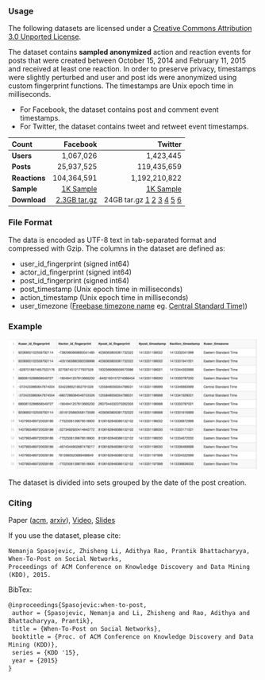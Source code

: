 ### Usage ###
The following datasets are licensed under a [Creative Commons Attribution 3.0 Unported License](http://creativecommons.org/licenses/by/3.0/).

The dataset contains **sampled anonymized** action and reaction events for posts that were created between October 15, 2014 and February 11, 2015 and received at least one reaction. In order to preserve privacy, timestamps were slightly perturbed and user and post ids were anonymized using custom fingerprint functions. The timestamps are Unix epoch time in milliseconds.

* For Facebook, the dataset contains post and comment event timestamps.
* For Twitter, the dataset contains tweet and retweet event timestamps.


| Count         | **Facebook**  | **Twitter**     |
|:--------------|--------------:|----------------:|
| **Users**     |   1,067,026   |     1,423,445   |
| **Posts**     |  25,937,525   |   119,435,659   |
| **Reactions** | 104,364,591   | 1,192,210,822   |
| **Sample**    | [1K Sample](sample/user_timestamp_open_set_fb.tsv) | [1K Sample](sample/user_timestamp_open_set_tw.tsv) |
| **Download**  | [2.3GB tar.gz ](http://opendata.klout.com/user_timestamp_open_dataset/user_timestamp_open_set_fb.tar.gz) | 24GB tar.gz   [1](http://opendata.klout.com/user_timestamp_open_dataset/user_timestamp_open_set_tw.tar.gz.01)  [2](http://opendata.klout.com/user_timestamp_open_dataset/user_timestamp_open_set_tw.tar.gz.02)    [3](http://opendata.klout.com/user_timestamp_open_dataset/user_timestamp_open_set_tw.tar.gz.03)    [4](http://opendata.klout.com/user_timestamp_open_dataset/user_timestamp_open_set_tw.tar.gz.04) [5](http://opendata.klout.com/user_timestamp_open_dataset/user_timestamp_open_set_tw.tar.gz.05)   [6](http://opendata.klout.com/user_timestamp_open_dataset/user_timestamp_open_set_tw.tar.gz.06)


### File Format ###

The data is encoded as UTF-8 text in tab-separated format and compressed with Gzip. The columns in the dataset are defined as:

* user_id_fingerprint (signed int64)
* actor_id_fingerprint (signed int64)
* post_id_fingerprint (signed int64)
* post_timestamp (Unix epoch time in milliseconds)
* action_timestamp (Unix epoch time in milliseconds)
* user_timezone ([Freebase timezone name](https://www.freebase.com/time/time_zone/time_zone_name_standard) eg. [Central Standard Time)](https://www.freebase.com/m/02fqwt))

### Example ###

[![Example](images/user_timestamp_dataset_example.png)](images/user_timestamp_dataset_example.png)

The dataset is divided into sets grouped by the date of the post creation.


### Citing ###

Paper ([acm](http://dl.acm.org/citation.cfm?id=2783258.2788584), [arxiv](http://arxiv.org/abs/1506.02089)), [Video](https://www.youtube.com/watch?v=RN7z6W_EwqM), [Slides](http://www.slideshare.net/sofrasofra/bids2015-when-to-post-on-social-media-2)

If you use the dataset, please cite:
```
Nemanja Spasojevic, Zhisheng Li, Adithya Rao, Prantik Bhattacharyya, 
When-To-Post on Social Networks, 
Proceedings of ACM Conference on Knowledge Discovery and Data Mining (KDD), 2015.
```

BibTex:
```
@inproceedings{Spasojevic:when-to-post,
 author = {Spasojevic, Nemanja and Li, Zhisheng and Rao, Adithya and Bhattacharyya, Prantik},
 title = {When-To-Post on Social Networks},
 booktitle = {Proc. of ACM Conference on Knowledge Discovery and Data Mining (KDD)},
 series = {KDD '15},
 year = {2015}
}
```
